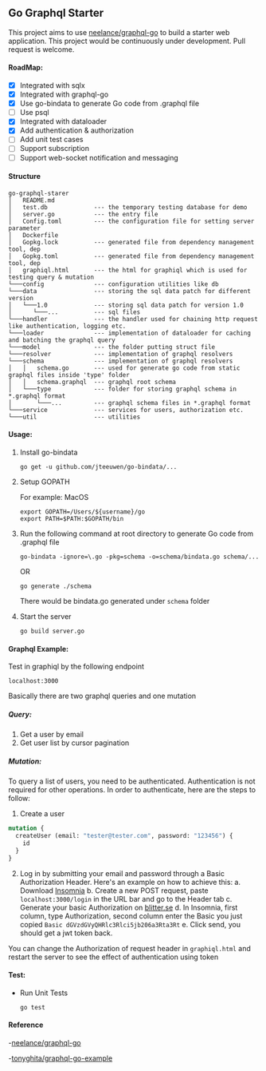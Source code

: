 ## Go Graphql Starter

This project aims to use [neelance/graphql-go](https://github.com/neelance/graphql-go) to build a starter web application. This project would be continuously under development. Pull request is welcome. 

#### RoadMap:
- [x] Integrated with sqlx
- [x] Integrated with graphql-go
- [x] Use go-bindata to generate Go code from .graphql file
- [ ] Use psql
- [x] Integrated with dataloader
- [x] Add authentication & authorization
- [ ] Add unit test cases
- [ ] Support subscription
- [ ] Support web-socket notification and messaging

#### Structure
    go-graphql-starer
    │   README.md
    │   test.db             --- the temporary testing database for demo
    │   server.go           --- the entry file
    │   Config.toml         --- the configuration file for setting server parameter
    │   Dockerfile
    │   Gopkg.lock          --- generated file from dependency management tool, dep
    │   Gopkg.toml          --- generated file from dependency management tool, dep
    │   graphiql.html       --- the html for graphiql which is used for testing query & mutation
    └───config              --- configuration utilities like db
    └───data                --- storing the sql data patch for different version
    │   └───1.0             --- storing sql data patch for version 1.0
    │      └───...          --- sql files
    └───handler             --- the handler used for chaining http request like authentication, logging etc.
    └───loader              --- implementation of dataloader for caching and batching the graphql query
    └───model               --- the folder putting struct file
    └───resolver            --- implementation of graphql resolvers
    └───schema              --- implementation of graphql resolvers
    │   │   schema.go       --- used for generate go code from static graphql files inside 'type' folder
    │   │   schema.graphql  --- graphql root schema
    │   └───type            --- folder for storing graphql schema in *.graphql format
    │       └───...         --- graphql schema files in *.graphql format
    └───service             --- services for users, authorization etc.
    └───util                --- utilities

#### Usage:

1. Install go-bindata
    ```
    go get -u github.com/jteeuwen/go-bindata/...
    ```

2. Setup GOPATH

    For example: MacOS
    ```
    export GOPATH=/Users/${username}/go
    export PATH=$PATH:$GOPATH/bin
    ```

3. Run the following command at root directory to generate Go code from .graphql file
    ```
    go-bindata -ignore=\.go -pkg=schema -o=schema/bindata.go schema/...
    ```

    OR

    ```
    go generate ./schema
    ```
    There would be bindata.go generated under `schema` folder


4. Start the server
    ```
    go build server.go
    ```
    
#### Graphql Example:

Test in graphiql by the following endpoint

```
localhost:3000
```

Basically there are two graphql queries and one mutation

##### Query:
1. Get a user by email
2. Get user list by cursor pagination

##### Mutation:

To query a list of users, you need to be authenticated.
Authentication is not required for other operations.
In order to authenticate, here are the steps to follow:

1. Create a user

```graphql
mutation {
  createUser (email: "tester@tester.com", password: "123456") {
    id
  }
}
```

2. Log in by submitting your email and password through a Basic Authorization Header.
Here's an example on how to achieve this:
   a. Download [Insomnia](https://insomnia.rest/)
   b. Create a new POST request, paste `localhost:3000/login` in the URL bar and go to the Header tab
   c. Generate your basic Authorization on [blitter.se](https://www.blitter.se/utils/basic-authentication-header-generator/)
   d. In Insomnia, first column, type Authorization, second column enter the Basic you just copied `Basic dGVzdGVyQHRlc3Rlci5jb206a3Rta3Rt`
   e. Click send, you should get a jwt token back.

You can change the Authorization of request header in `graphiql.html` and restart the server to see the effect of authentication using token

#### Test:

- Run Unit Tests
    ```
    go test
    ```
    
#### Reference

-[neelance/graphql-go](https://github.com/neelance/graphql-go)

-[tonyghita/graphql-go-example](https://github.com/tonyghita/graphql-go-example)
